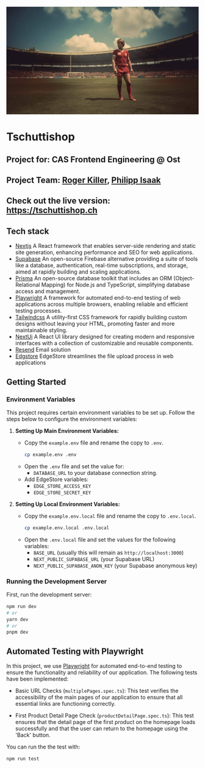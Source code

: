 <!-- add an image -->

![vintage-hero-wide image](/public/vintage-hero-wide.jpg)



# Tschuttishop

## Project for: CAS Frontend Engineering @ Ost
## Project Team: [Roger Killer](https://github.com/killer-r2d2), [Philipp Isaak](https://github.com/codewurstler) 
## Check out the live version: https://tschuttishop.ch

## Tech stack
- [Nextjs](https://nextjs.org/)
  A React framework that enables server-side rendering and static site generation, enhancing performance and SEO for web applications.
- [Supabase](https://supabase.com/)
An open-source Firebase alternative providing a suite of tools like a database, authentication, real-time subscriptions, and storage, aimed at rapidly building and scaling applications.
- [Prisma](https://www.prisma.io/)
An open-source database toolkit that includes an ORM (Object-Relational Mapping) for Node.js and TypeScript, simplifying database access and management.
- [Playwright](https://playwright.dev/)
A framework for automated end-to-end testing of web applications across multiple browsers, enabling reliable and efficient testing processes.
- [Tailwindcss](https://tailwindcss.com/)
A utility-first CSS framework for rapidly building custom designs without leaving your HTML, promoting faster and more maintainable styling.
- [NextUi](https://nextui.org/)
A React UI library designed for creating modern and responsive interfaces with a collection of customizable and reusable components.
- [Resend](https://resend.com/)
Email solution
- [Edgstore](https://edgestore.dev/)
EdgeStore streamlines the file upload process in web applications

## Getting Started

### Environment Variables

This project requires certain environment variables to be set up. Follow the steps below to configure the environment variables:

1. **Setting Up Main Environment Variables:**
    - Copy the `example.env` file and rename the copy to `.env`.
        ```bash
        cp example.env .env
        ```
    - Open the `.env` file and set the value for:
        - `DATABASE_URL` to your database connection string.
    - Add EdgeStore variables:
        - `EDGE_STORE_ACCESS_KEY`
        - `EDGE_STORE_SECRET_KEY`

2. **Setting Up Local Environment Variables:**
    - Copy the `example.env.local` file and rename the copy to `.env.local`.
        ```bash
        cp example.env.local .env.local
        ```
    - Open the `.env.local` file and set the values for the following variables:
        - `BASE_URL` (usually this will remain as `http://localhost:3000`)
        - `NEXT_PUBLIC_SUPABASE_URL` (your Supabase URL)
        - `NEXT_PUBLIC_SUPABASE_ANON_KEY` (your Supabase anonymous key)

### Running the Development Server

First, run the development server:

```bash
npm run dev
# or
yarn dev
# or
pnpm dev
```

## Automated Testing with Playwright

In this project, we use [Playwright](https://playwright.dev/) for automated end-to-end testing to ensure the functionality and reliability of our application. The following tests have been implemented:

- Basic URL Checks (`multiplePages.spec.ts`): This test verifies the accessibility of the main pages of our application to ensure that all essential links are functioning correctly.
  
- First Product Detail Page Check (`productDetailPage.spec.ts`): This test ensures that the detail page of the first product on the homepage loads successfully and that the user can return to the homepage using the 'Back' button.

You can run the the test with:
```bash
npm run test
```